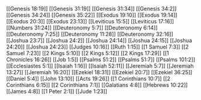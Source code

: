 [[Genesis 18:19]]
[[Genesis 31:19]]
[[Genesis 31:34]]
[[Genesis 34:2]]
[[Genesis 34:24]]
[[Genesis 35:22]]
[[Exodus 19:10]]
[[Exodus 19:14]]
[[Exodus 20:3]]
[[Exodus 23:13]]
[[Leviticus 15:5]]
[[Leviticus 17:16]]
[[Numbers 31:24]]
[[Deuteronomy 5:7]]
[[Deuteronomy 6:14]]
[[Deuteronomy 7:25]]
[[Deuteronomy 11:28]]
[[Deuteronomy 32:16]]
[[Joshua 23:7]]
[[Joshua 24:2]]
[[Joshua 24:14]]
[[Joshua 24:15]]
[[Joshua 24:20]]
[[Joshua 24:23]]
[[Judges 10:16]]
[[Ruth 1:15]]
[[1 Samuel 7:3]]
[[2 Samuel 7:23]]
[[2 Kings 5:10]]
[[2 Kings 5:12]]
[[2 Kings 17:29]]
[[1 Chronicles 16:26]]
[[Job 1:5]]
[[Psalms 51:2]]
[[Psalms 51:7]]
[[Psalms 101:2]]
[[Ecclesiastes 5:1]]
[[Isaiah 1:16]]
[[Isaiah 52:11]]
[[Jeremiah 5:7]]
[[Jeremiah 13:27]]
[[Jeremiah 16:20]]
[[Ezekiel 18:31]]
[[Ezekiel 20:7]]
[[Ezekiel 36:25]]
[[Daniel 5:4]]
[[John 13:10]]
[[Acts 19:26]]
[[1 Corinthians 10:7]]
[[2 Corinthians 6:15]]
[[2 Corinthians 7:1]]
[[Galatians 4:8]]
[[Hebrews 10:22]]
[[James 4:8]]
[[1 Peter 2:1]]
[[Jude 1:23]]
